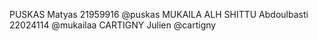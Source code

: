 PUSKAS Matyas 21959916 @puskas
MUKAILA ALH SHITTU Abdoulbasti 22024114 @mukailaa
CARTIGNY Julien @cartigny
